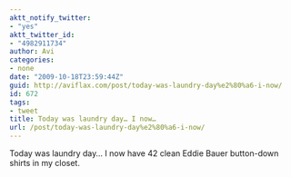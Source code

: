 ```yaml
---
aktt_notify_twitter:
- "yes"
aktt_twitter_id:
- "4982911734"
author: Avi
categories:
- none
date: "2009-10-18T23:59:44Z"
guid: http://aviflax.com/post/today-was-laundry-day%e2%80%a6-i-now/
id: 672
tags:
- tweet
title: Today was laundry day… I now…
url: /post/today-was-laundry-day%e2%80%a6-i-now/
---
```

Today was laundry day… I now have 42 clean Eddie Bauer button-down shirts in my closet.